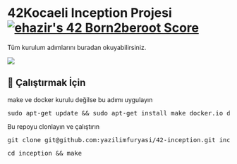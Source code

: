 # 42Kocaeli Inception Projesi [![ehazir's 42 Born2beroot Score](https://badge42.vercel.app/api/v2/clb293iz600110fl43cpx6160/project/2525969)](https://github.com/JaeSeoKim/badge42)

Tüm kurulum adımlarını buradan okuyabilirsiniz.


<a target="_blank" href="https://eneshazr.medium.com/42kocaeli-inception-projesi-docker-wordpress-mariadb-eef9c025e79f"><img target="_blank" src="https://github-production-user-asset-6210df.s3.amazonaws.com/84662757/237968037-a6ba85df-3f46-4d55-b004-d8640938e840.png"></a>


## 🚀 Çalıştırmak İçin
<p>make ve docker kurulu değilse bu adımı uygulayın</p>
    
<pre>sudo apt-get update && sudo apt-get install make docker.io docker-compose</pre>
 
Bu repoyu clonlayın ve çalıştırın
    
<pre>git clone git@github.com:yazilimfuryasi/42-inception.git inception</pre>

<pre>cd inception && make</pre>
    

